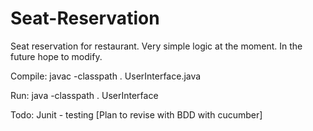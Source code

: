 # Seat-Reservation
Seat reservation for restaurant. Very simple logic at the moment. In the future hope to modify. 

Compile: 
javac -classpath . UserInterface.java

Run:
java -classpath . UserInterface

Todo:
Junit - testing
[Plan to revise with BDD with cucumber]

